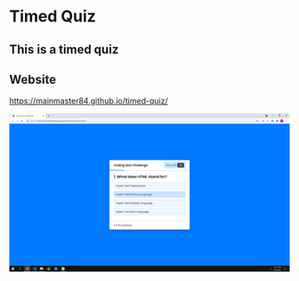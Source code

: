 # Timed Quiz

## This is a timed quiz

## Website
https://mainmaster84.github.io/timed-quiz/

![](timed-quiz.png)

